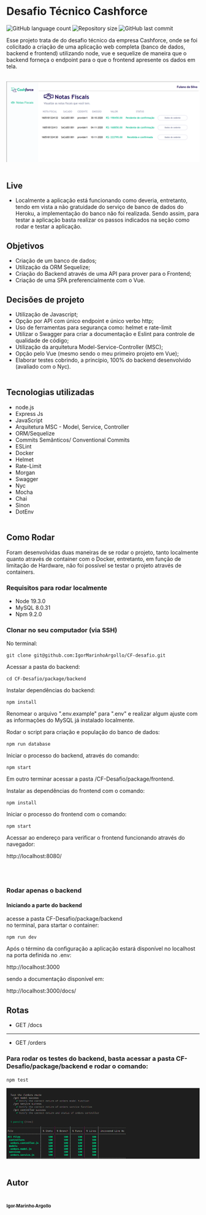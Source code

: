 # Desafio Técnico Cashforce
<p>
  <img alt="GitHub language count" src="https://img.shields.io/github/languages/count/IgorMarinhoArgollo/CF-desafio?color=%2304D361">

  <img alt="Repository size" src="https://img.shields.io/github/repo-size/IgorMarinhoArgollo/CF-desafio">
  
  <img alt="GitHub last commit" src="https://img.shields.io/github/last-commit/IgorMarinhoArgollo/CF-desafio">
    
   
  Esse projeto trata de do desafio técnico da empresa Cashforce, onde se foi colicitado a criação de uma aplicação web completa (banco de dados, backend e frontend) utilizando node, vue e sequelize de maneira que o backend forneça o endpoint para o que o frontend apresente os dados em tela.<br><br>
  
  ![ScreenShot](./assets/cfDesafio.png)<br><br>

  
  ## Live
  * Localmente a aplicação está funcionando como deveria, entretanto, tendo em vista a não gratuidade do serviço de banco de dados do Heroku, a implementação do banco não foi realizada. Sendo assim, para testar a aplicação basta realizar os passos indicados na seção como rodar e testar a aplicação.

  ## Objetivos
  * Criação de um banco de dados;
  * Utilização da ORM Sequelize;
  * Criação do Backend através de uma API para prover para o Frontend;
  * Criação de uma SPA preferencialmente com o Vue.
  
  ## Decisões de projeto
  * Utilização de Javascript;
  * Opção por API com único endpoint e único verbo http;
  * Uso de ferramentas para segurança como: helmet e rate-limit
  * Utilizar o Swagger para criar a documentação e Eslint para controle de qualidade de código;
  * Utilização da arquitetura Model-Service-Controller (MSC);
  * Opção pelo Vue (mesmo sendo o meu primeiro projeto em Vue);
  * Elaborar testes cobrindo, a princípio, 100% do backend desenvolvido (avaliado com o Nyc).<br><br>
  
  ## Tecnologias utilizadas
  * node.js
  * Express Js
  * JavaScript
  * Arquitetura MSC - Model, Service, Controller
  * ORM/Sequelize
  * Commits Semânticos/ Conventional Commits
  * ESLint
  * Docker
  * Helmet
  * Rate-Limit
  * Morgan
  * Swagger
  * Nyc
  * Mocha
  * Chai
  * Sinon
  * DotEnv<br><br>

      
  ## Como Rodar
  
   Foram desenvolvidas duas maneiras de se rodar o projeto, tanto localmente quanto através de container com o Docker, entretanto, em função de limitação de Hardware, não foi possível se testar o projeto através de containers.
    
  ### Requisitos para rodar localmente
  * Node 19.3.0
  * MySQL 8.0.31
  * Npm 9.2.0
  
  ### Clonar no seu computador (via SSH)
  No terminal:
  
    git clone git@github.com:IgorMarinhoArgollo/CF-desafio.git
    
  
  Acessar a pasta do backend:
  
    cd CF-Desafio/package/backend

  Instalar dependências do backend:
  
    npm install
    
  Renomear o arquivo ".env.example" para ".env" e realizar algum ajuste com as informações do MySQL já instalado localmente.
  
  Rodar o script para criação e população do banco de dados:
  
    npm run database
    
   Iniciar o processo do backend, através do comando:
   
    npm start
    
   Em outro terminar acessar a pasta /CF-Desafio/package/frontend.
   
   Instalar as dependências do frontend com o comando:
   
    npm install
    
   Iniciar o processo do frontend com o comando:
   
    npm start
    
   Acessar ao endereço para verificar o frontend funcionando através do navegador:
   
   http://localhost:8080/

 
<br><br>

  ### Rodar apenas o backend  
  #### Iniciando a parte do backend
  acesse a pasta CF-Desafio/package/backend<br>
  no terminal, para startar o container:
  
    npm run dev

  Após o término da configuração a aplicação estará disponível no localhost na porta definida no .env:
  
  http://localhost:3000

  sendo a documentação disponível em:

  http://localhost:3000/docs/

  ## Rotas
  
  * GET /docs
  ------------------------
  * GET /orders
 
   
  ### Para rodar os testes do backend, basta acessar a pasta CF-Desafio/package/backend e rodar o comando:
  
    npm test
    
   ![ScreenShot](./assets/test.png)<br><br>
  

  ##  Autor
<a href="https://www.linkedin.com/in/igormarinhoargollo/">
 <img style="border-radius:300px;" src="https://avatars.githubusercontent.com/u/85767736?s=96&v=4" width="100px;" alt=""/>
 <br />
 <sub><b>Igor Marinho Argollo</b></sub></a> <a href="https://www.linkedin.com/in/igormarinhoargollo/"></a>
 <br><br>  
 

